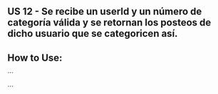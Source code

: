 ## US 12 - Se recibe un userId y un número de categoría válida y se retornan los posteos de dicho usuario que se categoricen así.

## How to Use:

´´´

´´´
